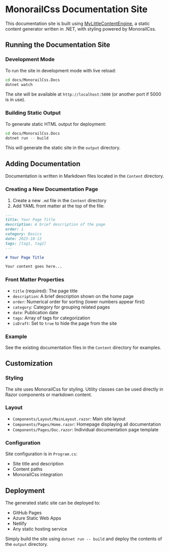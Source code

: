 # MonorailCss Documentation Site

This documentation site is built using [MyLittleContentEngine](https://phil-scott-78.github.io/MyLittleContentEngine/), a static content generator written in .NET, with styling powered by MonorailCss.

## Running the Documentation Site

### Development Mode

To run the site in development mode with live reload:

```bash
cd docs/MonorailCss.Docs
dotnet watch
```

The site will be available at `http://localhost:5000` (or another port if 5000 is in use).

### Building Static Output

To generate static HTML output for deployment:

```bash
cd docs/MonorailCss.Docs
dotnet run -- build
```

This will generate the static site in the `output` directory.

## Adding Documentation

Documentation is written in Markdown files located in the `Content` directory.

### Creating a New Documentation Page

1. Create a new `.md` file in the `Content` directory
2. Add YAML front matter at the top of the file:

```markdown
---
title: Your Page Title
description: A brief description of the page
order: 1
category: Basics
date: 2025-10-12
tags: [tag1, tag2]
---

# Your Page Title

Your content goes here...
```

### Front Matter Properties

- `title` (required): The page title
- `description`: A brief description shown on the home page
- `order`: Numerical order for sorting (lower numbers appear first)
- `category`: Category for grouping related pages
- `date`: Publication date
- `tags`: Array of tags for categorization
- `isDraft`: Set to `true` to hide the page from the site

### Example

See the existing documentation files in the `Content` directory for examples.

## Customization

### Styling

The site uses MonorailCss for styling. Utility classes can be used directly in Razor components or markdown content.

### Layout

- `Components/Layout/MainLayout.razor`: Main site layout
- `Components/Pages/Home.razor`: Homepage displaying all documentation
- `Components/Pages/Doc.razor`: Individual documentation page template

### Configuration

Site configuration is in `Program.cs`:
- Site title and description
- Content paths
- MonorailCss integration

## Deployment

The generated static site can be deployed to:
- GitHub Pages
- Azure Static Web Apps
- Netlify
- Any static hosting service

Simply build the site using `dotnet run -- build` and deploy the contents of the `output` directory.
